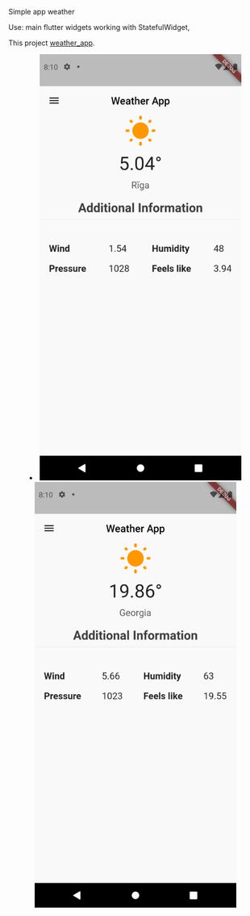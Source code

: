 Simple app weather

Use:
main flutter widgets
working with StatefulWidget, 

This project [weather_app](https://github.com/Antonyakov/weather_app).
   
<li align="center">
    <img src="https://github.com/Antonyakov/weather_app/blob/master/Screenshot_1647364202.png" width="400" alt="accessibility text">  
    <img src="https://github.com/Antonyakov/weather_app/blob/master/Screenshot_1647364239.png" width="400" alt="accessibility text">
</li>
